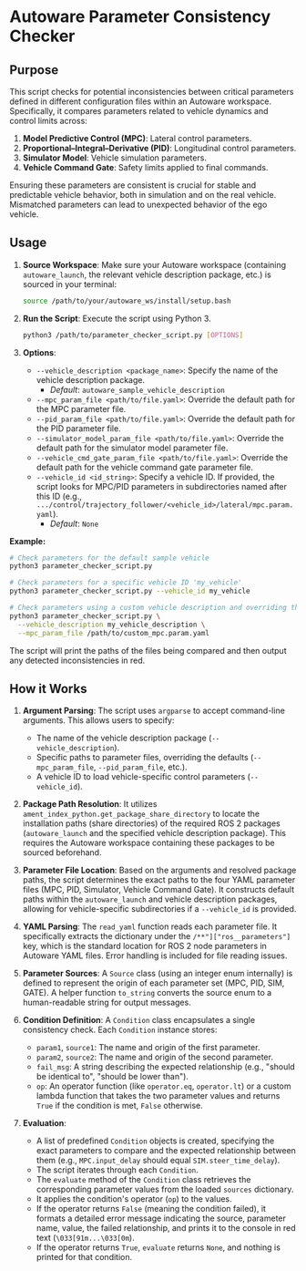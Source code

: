 # Autoware Parameter Consistency Checker

## Purpose

This script checks for potential inconsistencies between critical parameters defined in different configuration files within an Autoware workspace. Specifically, it compares parameters related to vehicle dynamics and control limits across:

1. **Model Predictive Control (MPC)**: Lateral control parameters.
2. **Proportional–Integral–Derivative (PID)**: Longitudinal control parameters.
3. **Simulator Model**: Vehicle simulation parameters.
4. **Vehicle Command Gate**: Safety limits applied to final commands.

Ensuring these parameters are consistent is crucial for stable and predictable vehicle behavior, both in simulation and on the real vehicle.
Mismatched parameters can lead to unexpected behavior of the ego vehicle.

## Usage

1. **Source Workspace**: Make sure your Autoware workspace (containing `autoware_launch`, the relevant vehicle description package, etc.) is sourced in your terminal:

   ```bash
   source /path/to/your/autoware_ws/install/setup.bash
   ```

2. **Run the Script**: Execute the script using Python 3.

   ```bash
   python3 /path/to/parameter_checker_script.py [OPTIONS]
   ```

3. **Options**:
   - `--vehicle_description <package_name>`: Specify the name of the vehicle description package.
     - _Default_: `autoware_sample_vehicle_description`
   - `--mpc_param_file <path/to/file.yaml>`: Override the default path for the MPC parameter file.
   - `--pid_param_file <path/to/file.yaml>`: Override the default path for the PID parameter file.
   - `--simulator_model_param_file <path/to/file.yaml>`: Override the default path for the simulator model parameter file.
   - `--vehicle_cmd_gate_param_file <path/to/file.yaml>`: Override the default path for the vehicle command gate parameter file.
   - `--vehicle_id <id_string>`: Specify a vehicle ID. If provided, the script looks for MPC/PID parameters in subdirectories named after this ID (e.g., `.../control/trajectory_follower/<vehicle_id>/lateral/mpc.param.yaml`).
     - _Default_: `None`

**Example:**

```bash
# Check parameters for the default sample vehicle
python3 parameter_checker_script.py

# Check parameters for a specific vehicle ID 'my_vehicle'
python3 parameter_checker_script.py --vehicle_id my_vehicle

# Check parameters using a custom vehicle description and overriding the MPC file
python3 parameter_checker_script.py \
  --vehicle_description my_vehicle_description \
  --mpc_param_file /path/to/custom_mpc.param.yaml
```

The script will print the paths of the files being compared and then output any detected inconsistencies in red.

## How it Works

1. **Argument Parsing**: The script uses `argparse` to accept command-line arguments. This allows users to specify:
   - The name of the vehicle description package (`--vehicle_description`).
   - Specific paths to parameter files, overriding the defaults (`--mpc_param_file`, `--pid_param_file`, etc.).
   - A vehicle ID to load vehicle-specific control parameters (`--vehicle_id`).

2. **Package Path Resolution**: It utilizes `ament_index_python.get_package_share_directory` to locate the installation paths (share directories) of the required ROS 2 packages (`autoware_launch` and the specified vehicle description package). This requires the Autoware workspace containing these packages to be sourced beforehand.

3. **Parameter File Location**: Based on the arguments and resolved package paths, the script determines the exact paths to the four YAML parameter files (MPC, PID, Simulator, Vehicle Command Gate). It constructs default paths within the `autoware_launch` and vehicle description packages, allowing for vehicle-specific subdirectories if a `--vehicle_id` is provided.

4. **YAML Parsing**: The `read_yaml` function reads each parameter file. It specifically extracts the dictionary under the `/**"]["ros__parameters"]` key, which is the standard location for ROS 2 node parameters in Autoware YAML files. Error handling is included for file reading issues.

5. **Parameter Sources**: A `Source` class (using an integer enum internally) is defined to represent the origin of each parameter set (MPC, PID, SIM, GATE). A helper function `to_string` converts the source enum to a human-readable string for output messages.

6. **Condition Definition**: A `Condition` class encapsulates a single consistency check. Each `Condition` instance stores:
   - `param1`, `source1`: The name and origin of the first parameter.
   - `param2`, `source2`: The name and origin of the second parameter.
   - `fail_msg`: A string describing the expected relationship (e.g., "should be identical to", "should be lower than").
   - `op`: An operator function (like `operator.eq`, `operator.lt`) or a custom lambda function that takes the two parameter values and returns `True` if the condition is met, `False` otherwise.

7. **Evaluation**:
   - A list of predefined `Condition` objects is created, specifying the exact parameters to compare and the expected relationship between them (e.g., `MPC.input_delay` should equal `SIM.steer_time_delay`).
   - The script iterates through each `Condition`.
   - The `evaluate` method of the `Condition` class retrieves the corresponding parameter values from the loaded `sources` dictionary.
   - It applies the condition's operator (`op`) to the values.
   - If the operator returns `False` (meaning the condition failed), it formats a detailed error message indicating the source, parameter name, value, the failed relationship, and prints it to the console in red text (`\033[91m...\033[0m`).
   - If the operator returns `True`, `evaluate` returns `None`, and nothing is printed for that condition.
